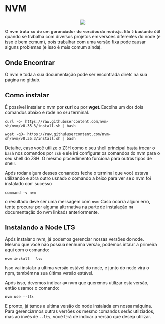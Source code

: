 # NVM

<div style="text-align:center"><img src="https://miro.medium.com/max/1400/1*0HGTGpb0bdSo_xdlptb4-A.png" /></div>

O nvm trata-se de um gerenciador de versões do node.js. Ele é bastante útil quando se trabalha com diversos projetos em versões diferentes do node (e isso é bem comum), pois trabalhar com uma versão fixa pode causar alguns problemas (e isso é mais comum ainda).

## Onde Encontrar

O nvm e toda a sua documentação pode ser encontrada direto na sua <a src="https://github.com/nvm-sh/nvm">página</a> no github.

## Como instalar

É possível instalar o nvm por **curl** ou por **wget**. Escolha um dos dois comandos abaixo e rode no seu terminal.

```
curl -o- https://raw.githubusercontent.com/nvm-sh/nvm/v0.35.3/install.sh | bash
```

```
wget -qO- https://raw.githubusercontent.com/nvm-sh/nvm/v0.35.3/install.sh | bash

```

Detalhe, caso você utilize o ZSH como o seu shell principal basta trocar o `bash` nos comandos por `zsh` e ele irá configurar os comandos do nvm para o seu shell do ZSH. O mesmo procedimento funciona para outros tipos de shell.

Após rodar algum desses comandos feche o terminal que você estava utilizando e abra outro usnado o comando a baixo para ver se o nvm foi instalado com sucesso

```
command -v nvm
```

o resultado deve ser uma mensagem com `nvm`. Caso ocorra algum erro, tente procurar por alguma alternativa na parte de instalação na documentação do nvm linkada anteriormente.

## Instalando a Node LTS

Após instalar o nvm, já podemos gerenciar nossas versões do node. Mesmo que você não possua nenhuma versão, podemos intalar a primeira aqui com o comando:

```
nvm install --lts
```

Isso vai instalar a ultima versão estável do node, e junto do node virá o npm, também na sua última versão estável.

Após isso, devemos indicar ao nvm que queremos utilizar esta versão, então usamos o comando:

```
nvm use --lts
```

E pronto, já temos a ultima versão do node instalada em nossa máquina. Para gerenciarmos outras versões os mesmo comandos serão utilziados, mas ao invés de `--lts`, você terá de indicar a versão que deseja utilizar.
